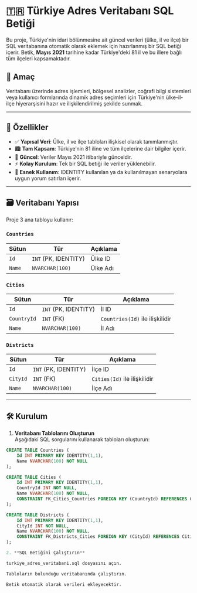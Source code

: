 # 🇹🇷 Türkiye Adres Veritabanı SQL Betiği

Bu proje, Türkiye'nin idari bölünmesine ait güncel verileri (ülke, il ve ilçe) bir SQL veritabanına otomatik olarak eklemek için hazırlanmış bir SQL betiği içerir. Betik, **Mayıs 2021** tarihine kadar Türkiye'deki 81 il ve bu illere bağlı tüm ilçeleri kapsamaktadır.

## 📌 Amaç

Veritabanı üzerinde adres işlemleri, bölgesel analizler, coğrafi bilgi sistemleri veya kullanıcı formlarında dinamik adres seçimleri için Türkiye'nin ülke-il-ilçe hiyerarşisini hazır ve ilişkilendirilmiş şekilde sunmak.

---

## 🌟 Özellikler

- ✅ **Yapısal Veri**: Ülke, il ve ilçe tabloları ilişkisel olarak tanımlanmıştır.  
- 🏙️ **Tam Kapsam**: Türkiye’nin 81 iline ve tüm ilçelerine dair bilgiler içerir.  
- 📅 **Güncel**: Veriler Mayıs 2021 itibariyle günceldir.  
- ⚡ **Kolay Kurulum**: Tek bir SQL betiği ile veriler yüklenebilir.  
- 🔁 **Esnek Kullanım**: IDENTITY kullanılan ya da kullanılmayan senaryolara uygun yorum satırları içerir.

---

## 🗃️ Veritabanı Yapısı

Proje 3 ana tabloyu kullanır:

### `Countries`
| Sütun | Tür | Açıklama |
|-------|-----|----------|
| `Id` | `INT` (PK, IDENTITY) | Ülke ID |
| `Name` | `NVARCHAR(100)` | Ülke Adı |

### `Cities`
| Sütun | Tür | Açıklama |
|-------|-----|----------|
| `Id` | `INT` (PK, IDENTITY) | İl ID |
| `CountryId` | `INT` (FK) | `Countries(Id)` ile ilişkilidir |
| `Name` | `NVARCHAR(100)` | İl Adı |

### `Districts`
| Sütun | Tür | Açıklama |
|-------|-----|----------|
| `Id` | `INT` (PK, IDENTITY) | İlçe ID |
| `CityId` | `INT` (FK) | `Cities(Id)` ile ilişkilidir |
| `Name` | `NVARCHAR(100)` | İlçe Adı |

---

## 🛠️ Kurulum

1. **Veritabanı Tablolarını Oluşturun**  
Aşağıdaki SQL sorgularını kullanarak tabloları oluşturun:

```sql
CREATE TABLE Countries (
    Id INT PRIMARY KEY IDENTITY(1,1),
    Name NVARCHAR(100) NOT NULL
);

CREATE TABLE Cities (
    Id INT PRIMARY KEY IDENTITY(1,1),
    CountryId INT NOT NULL,
    Name NVARCHAR(100) NOT NULL,
    CONSTRAINT FK_Cities_Countries FOREIGN KEY (CountryId) REFERENCES Countries(Id)
);

CREATE TABLE Districts (
    Id INT PRIMARY KEY IDENTITY(1,1),
    CityId INT NOT NULL,
    Name NVARCHAR(100) NOT NULL,
    CONSTRAINT FK_Districts_Cities FOREIGN KEY (CityId) REFERENCES Cities(Id)
);

2. **SQL Betiğini Çalıştırın**

turkiye_adres_veritabani.sql dosyasını açın.

Tabloların bulunduğu veritabanında çalıştırın.

Betik otomatik olarak verileri ekleyecektir.

